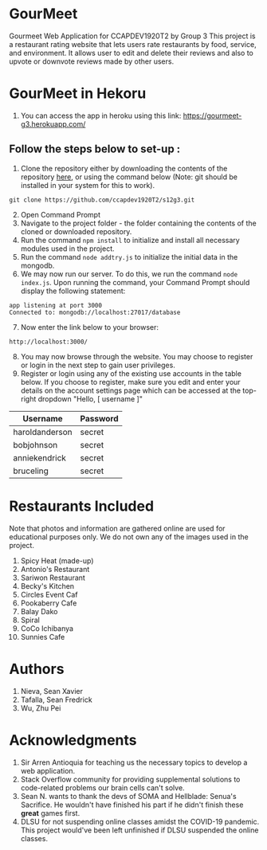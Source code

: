# GourMeet
Gourmeet Web Application for CCAPDEV1920T2 by Group 3
This project is a restaurant rating website that lets users rate restaurants by food, service, and environment. It allows user to edit and delete their reviews and also to upvote or downvote reviews made by other users. 

# GourMeet in Hekoru
1. You can access the app in heroku using this link: https://gourmeet-g3.herokuapp.com/


## Follow the steps below to set-up :
1. Clone the repository either by downloading the contents of the repository [here](https://github.com/ccapdev1920T2/s12g3/archive/master.zip), or using the command below (Note: git should be installed in your system for this to work).
```
git clone https://github.com/ccapdev1920T2/s12g3.git

```
2. Open Command Prompt
3. Navigate to the project folder - the folder containing the contents of the cloned or downloaded repository.
4. Run the command `npm install` to initialize and install all necessary modules used in the project.
5. Run the command `node addtry.js` to initialize the initial data in the mongodb.
6. We may now run our server. To do this, we run the command `node index.js`. Upon running the command, your Command Prompt should display the following statement:
```
app listening at port 3000
Connected to: mongodb://localhost:27017/database
```
7. Now enter the link below to your browser:
```
http://localhost:3000/
```
8. You may now browse through the website. You may choose to register or login in the next step to gain user privileges.
9. Register or login using any of the existing use accounts in the table below. If you choose to register, make sure you edit and enter your details on the account settings page which can be accessed at the top-right dropdown "Hello, [ username ]"

| Username       | Password |
|----------------|----------|
| haroldanderson | secret   |
| bobjohnson     | secret   |
| anniekendrick     | secret   |
| bruceling     | secret   |


# Restaurants Included
Note that photos and information are gathered online are used for educational purposes only. We do not own any of the images used in the project.
1. Spicy Heat (made-up)
2. Antonio's Restaurant
3. Sariwon Restaurant
4. Becky's Kitchen
5. Circles Event Caf
6. Pookaberry Cafe
7. Balay Dako
8. Spiral
9. CoCo Ichibanya
10. Sunnies Cafe

# Authors
1. Nieva, Sean Xavier
2. Tafalla, Sean Fredrick
3. Wu, Zhu Pei

# Acknowledgments
1. Sir Arren Antioquia for teaching us the necessary topics to develop a web application.
2. Stack Overflow community for providing supplemental solutions to code-related problems our brain cells can't solve.
3. Sean N. wants to thank the devs of SOMA and Hellblade: Senua's Sacrifice. He wouldn't have finished his part if he didn't finish these **great** games first.
4. DLSU for not suspending online classes amidst the COVID-19 pandemic. This project would've been left unfinished if DLSU suspended the online classes.




